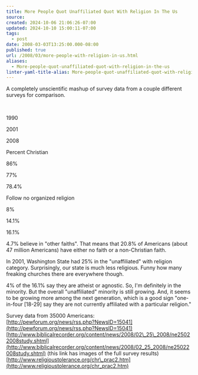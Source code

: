 ```yaml
---
title: More People Quot Unaffiliated Quot With Religion In The Us
source: 
created: 2024-10-06 21:06:26-07:00
updated: 2024-10-10 15:00:11-07:00
tags:
  - post
date: 2008-03-03T13:25:00.000-08:00
published: true
url: /2008/03/more-people-with-religion-in-us.html
aliases:
  - More-people-quot-unaffiliated-quot-with-religion-in-the-us
linter-yaml-title-alias: More-people-quot-unaffiliated-quot-with-religion-in-the-us
---
```



A completely unscientific mashup of survey data from a couple different surveys for comparison.  
  

&nbsp;

1990

2001

2008

Percent Christian

86%

77%

78.4%

Follow no organized religion

8%

14.1%

16.1%

  
4.7% believe in "other faiths". That means that 20.8% of Americans (about 47 million Americans) have either no faith or a non-Christian faith.  
  
In 2001, Washington State had 25% in the "unaffiliated" with religion category. Surprisingly, our state is much less religious. Funny how many freaking churches there are everywhere though.  
  
4% of the 16.1% say they are atheist or agnostic. So, I'm definitely in the minority. But the overall "unaffiliated" minority is still growing. And, it seems to be growing more among the next generation, which is a good sign "one-in-four \[18-29\] say they are not currently affiliated with a particular religion."  
  
Survey data from 35000 Americans:  
[http://pewforum.org/news/rss.php?NewsID=15041](http://pewforum.org/news/rss.php?NewsID=15041)  
[http://www.biblicalrecorder.org/content/news/2008/02\_25\_2008/ne25022008study.shtml](http://www.biblicalrecorder.org/content/news/2008/02_25_2008/ne25022008study.shtml) (this link has images of the full survey results)  
[http://www.religioustolerance.org/chr\_prac2.htm](http://www.religioustolerance.org/chr_prac2.htm)